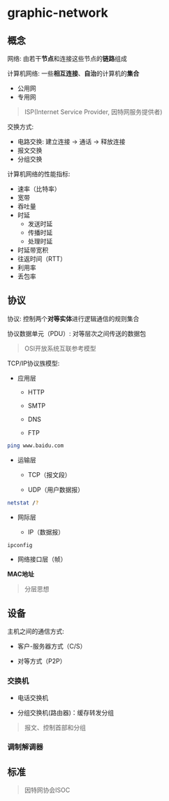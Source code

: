# graphic-network

## 概念

网络: 由若干**节点**和连接这些节点的**链路**组成

计算机网络: 一些**相互连接**、**自治**的计算机的**集合**

- 公用网
- 专用网

> ISP(Internet Service Provider, 因特网服务提供者)

交换方式: 

- 电路交换: 建立连接 -> 通话 -> 释放连接
- 报文交换
- 分组交换

计算机网络的性能指标:

- 速率（比特率）
- 宽带
- 吞吐量
- 时延
  - 发送时延
  - 传播时延
  - 处理时延
- 时延带宽积
- 往返时间（RTT）
- 利用率
- 丢包率

## 协议

协议: 控制两个**对等实体**进行逻辑通信的规则集合

协议数据单元（PDU）: 对等层次之间传送的数据包

> OSI开放系统互联参考模型

TCP/IP协议族模型:

- 应用层

  - HTTP
  
  - SMTP

  - DNS

  - FTP

```sh
ping www.baidu.com

```

- 运输层

  - TCP（报文段）
  
  - UDP（用户数据报）

```sh
netstat /?

```

- 网际层

  - IP（数据报）

```sh
ipconfig


```

- 网络接口层（帧）

**MAC地址**


> 分层思想

## 设备

主机之间的通信方式:

- 客户-服务器方式（C/S）

- 对等方式（P2P）

### 交换机

- 电话交换机

- 分组交换机(路由器)：缓存转发分组

> 报文、控制首部和分组

### 调制解调器


## 标准

> 因特网协会ISOC
